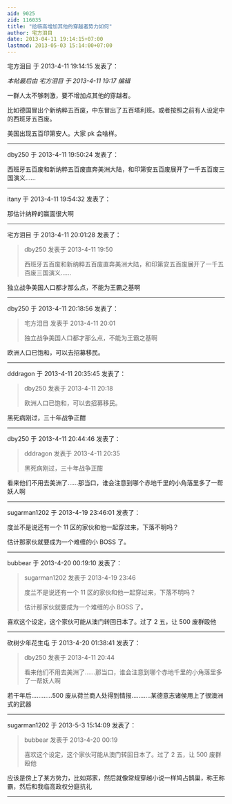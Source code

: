 ```yaml
---
aid: 9025
zid: 116035
title: "给临高增加其他的穿越者势力如何"
author: 宅方泪目
date: 2013-04-11 19:14:15+07:00
lastmod: 2013-05-03 15:14:00+07:00
---
```


宅方泪目 于 2013-4-11 19:14:15 发表了：

_本帖最后由 宅方泪目 于 2013-4-11 19:17 编辑_

一群人太不够刺激，要不增加点其他的穿越者。

比如德国冒出个新纳粹五百废，中东冒出了五百塔利班。或者按照之前有人设定中的西班牙五百废。

美国出现五百印第安人。大家 pk 会啥样。

---

dby250 于 2013-4-11 19:50:24 发表了：

西班牙五百废和新纳粹五百废直奔美洲大陆，和印第安五百废展开了一千五百废三国演义……

---

itany 于 2013-4-11 19:54:32 发表了：

那估计纳粹的赢面很大啊

---

宅方泪目 于 2013-4-11 20:01:28 发表了：

> dby250 发表于 2013-4-11 19:50
>
> 西班牙五百废和新纳粹五百废直奔美洲大陆，和印第安五百废展开了一千五百废三国演义……

独立战争美国人口都才那么点，不能为王霸之基啊

---

dby250 于 2013-4-11 20:18:56 发表了：

> 宅方泪目 发表于 2013-4-11 20:01
>
> 独立战争美国人口都才那么点，不能为王霸之基啊

欧洲人口已饱和，可以去招募移民。

---

dddragon 于 2013-4-11 20:35:45 发表了：

> dby250 发表于 2013-4-11 20:18
>
> 欧洲人口已饱和，可以去招募移民。

黑死病刚过，三十年战争正酣

---

dby250 于 2013-4-11 20:44:46 发表了：

> dddragon 发表于 2013-4-11 20:35
>
> 黑死病刚过，三十年战争正酣

看来他们不用去美洲了……那当口，谁会注意到哪个赤地千里的小角落里多了一帮妖人啊

---

sugarman1202 于 2013-4-19 23:46:01 发表了：

度兰不是说还有一个 11 区的家伙和他一起穿过来，下落不明吗？

估计那家伙就要成为一个难缠的小 BOSS 了。

---

bubbear 于 2013-4-20 00:19:10 发表了：

> sugarman1202 发表于 2013-4-19 23:46
>
> 度兰不是说还有一个 11 区的家伙和他一起穿过来，下落不明吗？
>
> 估计那家伙就要成为一个难缠的小 BOSS 了。

喜欢这个设定，这个家伙可能从澳门转回日本了。过了 2 五，让 500 废群殴他

---

砍树少年花生屯 于 2013-4-20 01:38:41 发表了：

> dby250 发表于 2013-4-11 20:44
>
> 看来他们不用去美洲了……那当口，谁会注意到哪个赤地千里的小角落里多了一帮妖人啊

若干年后............500 废从荷兰商人处得到情报...........某德意志诸侯用上了很澳洲式的武器

---

sugarman1202 于 2013-5-3 15:14:09 发表了：

> bubbear 发表于 2013-4-20 00:19
>
> 喜欢这个设定，这个家伙可能从澳门转回日本了。过了 2 五，让 500 废群殴他

应该是傍上了某方势力，比如郑家，然后就像常规穿越小说一样鸠占鹊巢，称王称霸，然后和我临高政权分庭抗礼

---
